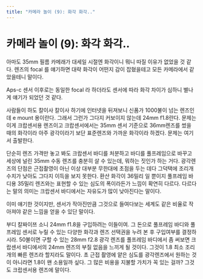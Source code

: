 ```yaml
---
title: "카메라 놀이 (9): 화각 화각.."
---
```

# 카메라 놀이 (9): 화각 화각..


아마도 35mm 필름 카메래가 대세일 시절엔 화각이니 뭐니 따질 이유가 없었을 것 같다. 렌즈의 focal 를 얘기하면 대략 화각이 어떤지 감이 잡혔을테고 모든 카메라에서 같았을테니 말이다.




Aps-c 센서 이후로는 동일한 focal 라 하더라도 센서에 따라 화각 차이가 심하니 별나게 얘기가 되었던 것 같다.




사람들이 하도 칼이사 칼이사 하기에 인터넷을 뒤져보니 신품가 1000불이 넘는 렌즈인데 e mount 용이란다. 그래서 그런가 그다지 커보이지 않는데 24mm f1.8란다. 문제는 이게 크랍센서용 렌즈이고 크랍센서에서는 35mm 센서 기준으로 36mm렌즈를 썼을 때의 화각이라 아주 광각이라기 보단 표준렌즈와 가까운 화각이라 하겠다. 문제는 여기서 출발한다.




단순히 렌즈 가격만 놓고 봐도 크랍센서 바디를 처분하고 바디를 풀프레임으로 바꾸고 세상에 널린 35mm 수동 렌즈를 충분히 살 수 있는데, 뭐하는 짓인가 하는 거다. 광각렌즈의 단점은 근접촬영이 아닌 이상 대부분 무한대에 초점을 두는 데다 그덕택에 조리개 수치가 낮아도 그다지 이득을 보지 못한다. 환산 화각이 36밀리 일 뿐이지 풀프레임 바디용 35밀리 렌즈와는 표현할 수 있는 심도의 폭이라든가 느낌이 확연히 다르다. 다르다는 말의 의미는 크랍센서 바디에서는 자유도가 많이 낮아진다는 말이다.




이미 얘기한 것이지만, 센서가 작아진만큼 그것으로 들여다보는 세계도 같은 비율로 작아져야 같은 느낌을 얻을 수 있단 말이다.




부디 칼짜이쯔 소니 24mm f1.8을 구입하려는 이들이여. 그 돈으로 풀프레임 바디와 풀프레임 센서로 누릴 수 있는 다양한 화각과 렌즈 선택권을 누려 본 후 구입여부를 결정하시라. 50불이면 구할 수 있는 28mm f2.8 광각 렌즈를 풀프레임 바디에서 좀 써보면 크랍센서 바디에서의 24mm 렌즈의 부질 없음을 느끼게 될 것이다. 그것이 1.8 최소 조리개의 빠른 렌즈라 할지라도 말이다. 초 근접 촬영에 얕은 심도를 광각렌즈에서 원하는 것이 아니라면 1.8이 왠 소용일까 싶다. 그 많은 비용을 지불할 가치가 꼭 있는 걸까? 그것도 크랍센서용 렌즈에 말이다.





